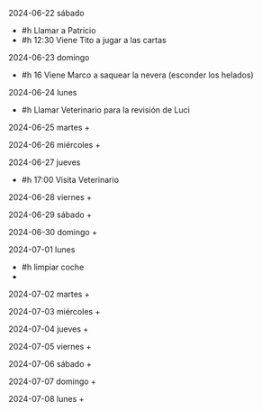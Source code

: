 2024-06-22 sábado
+ #h Llamar a Patricio
+ #h 12:30 Viene Tito a jugar a las cartas

2024-06-23 domingo
+ #h 16 Viene Marco a saquear la nevera (esconder los helados)

2024-06-24 lunes
+ #h Llamar Veterinario para la revisión de Luci

2024-06-25 martes
+ 

2024-06-26 miércoles
+

2024-06-27 jueves
+ #h 17:00 Visita Veterinario

2024-06-28 viernes
+ 

2024-06-29 sábado
+ 

2024-06-30 domingo
+ 

2024-07-01 lunes
+ #h limpiar coche
+ 

2024-07-02 martes
+ 

2024-07-03 miércoles
+ 

2024-07-04 jueves
+ 

2024-07-05 viernes
+ 

2024-07-06 sábado
+ 

2024-07-07 domingo
+ 

2024-07-08 lunes
+ 

